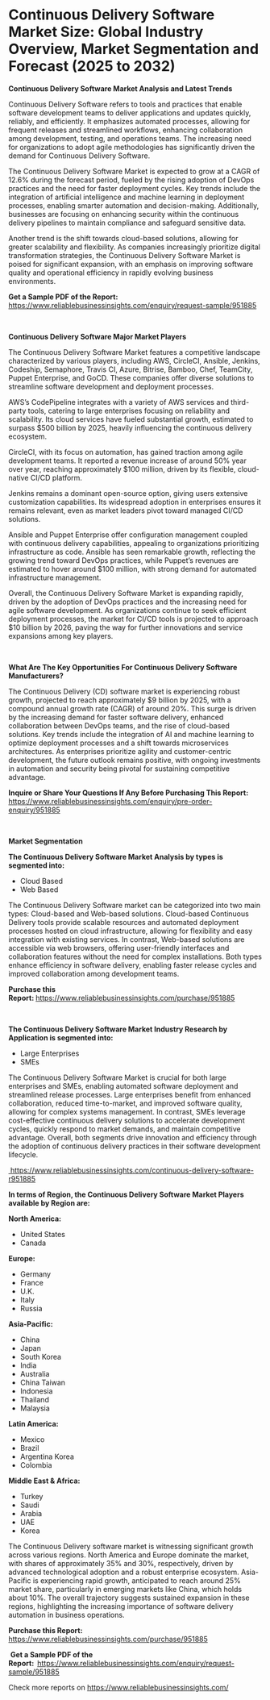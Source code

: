 <p><h1>Continuous Delivery Software Market Size: Global Industry Overview, Market Segmentation and Forecast (2025 to 2032)</h1></p><p><strong>Continuous Delivery Software Market Analysis and Latest Trends</strong></p>
<p><p>Continuous Delivery Software refers to tools and practices that enable software development teams to deliver applications and updates quickly, reliably, and efficiently. It emphasizes automated processes, allowing for frequent releases and streamlined workflows, enhancing collaboration among development, testing, and operations teams. The increasing need for organizations to adopt agile methodologies has significantly driven the demand for Continuous Delivery Software.</p><p>The Continuous Delivery Software Market is expected to grow at a CAGR of 12.6% during the forecast period, fueled by the rising adoption of DevOps practices and the need for faster deployment cycles. Key trends include the integration of artificial intelligence and machine learning in deployment processes, enabling smarter automation and decision-making. Additionally, businesses are focusing on enhancing security within the continuous delivery pipelines to maintain compliance and safeguard sensitive data. </p><p>Another trend is the shift towards cloud-based solutions, allowing for greater scalability and flexibility. As companies increasingly prioritize digital transformation strategies, the Continuous Delivery Software Market is poised for significant expansion, with an emphasis on improving software quality and operational efficiency in rapidly evolving business environments.</p></p>
<p><strong>Get a Sample PDF of the Report:&nbsp;</strong> <a href="https://www.reliablebusinessinsights.com/enquiry/request-sample/951885?utm_campaign=3051&utm_medium=2&utm_source=Github&utm_content=ia&utm_term=06032025&utm_id=continuous-delivery-software">https://www.reliablebusinessinsights.com/enquiry/request-sample/951885</a></p>
<p>&nbsp;</p>
<p><strong>Continuous Delivery Software Major Market Players</strong></p>
<p><p>The Continuous Delivery Software Market features a competitive landscape characterized by various players, including AWS, CircleCI, Ansible, Jenkins, Codeship, Semaphore, Travis CI, Azure, Bitrise, Bamboo, Chef, TeamCity, Puppet Enterprise, and GoCD. These companies offer diverse solutions to streamline software development and deployment processes.</p><p>AWS’s CodePipeline integrates with a variety of AWS services and third-party tools, catering to large enterprises focusing on reliability and scalability. Its cloud services have fueled substantial growth, estimated to surpass $500 billion by 2025, heavily influencing the continuous delivery ecosystem.</p><p>CircleCI, with its focus on automation, has gained traction among agile development teams. It reported a revenue increase of around 50% year over year, reaching approximately $100 million, driven by its flexible, cloud-native CI/CD platform.</p><p>Jenkins remains a dominant open-source option, giving users extensive customization capabilities. Its widespread adoption in enterprises ensures it remains relevant, even as market leaders pivot toward managed CI/CD solutions.</p><p>Ansible and Puppet Enterprise offer configuration management coupled with continuous delivery capabilities, appealing to organizations prioritizing infrastructure as code. Ansible has seen remarkable growth, reflecting the growing trend toward DevOps practices, while Puppet’s revenues are estimated to hover around $100 million, with strong demand for automated infrastructure management.</p><p>Overall, the Continuous Delivery Software Market is expanding rapidly, driven by the adoption of DevOps practices and the increasing need for agile software development. As organizations continue to seek efficient deployment processes, the market for CI/CD tools is projected to approach $10 billion by 2026, paving the way for further innovations and service expansions among key players.</p></p>
<p>&nbsp;</p>
<p><strong>What Are The Key Opportunities For Continuous Delivery Software Manufacturers?</strong></p>
<p><p>The Continuous Delivery (CD) software market is experiencing robust growth, projected to reach approximately $9 billion by 2025, with a compound annual growth rate (CAGR) of around 20%. This surge is driven by the increasing demand for faster software delivery, enhanced collaboration between DevOps teams, and the rise of cloud-based solutions. Key trends include the integration of AI and machine learning to optimize deployment processes and a shift towards microservices architectures. As enterprises prioritize agility and customer-centric development, the future outlook remains positive, with ongoing investments in automation and security being pivotal for sustaining competitive advantage.</p></p>
<p><strong>Inquire or Share Your Questions If Any Before Purchasing This Report:</strong> <a href="https://www.reliablebusinessinsights.com/enquiry/pre-order-enquiry/951885?utm_campaign=3051&utm_medium=2&utm_source=Github&utm_content=ia&utm_term=06032025&utm_id=continuous-delivery-software">https://www.reliablebusinessinsights.com/enquiry/pre-order-enquiry/951885</a></p>
<p>&nbsp;</p>
<p><strong>Market Segmentation</strong></p>
<p><strong>The Continuous Delivery Software Market Analysis by types is segmented into:</strong></p>
<p><ul><li>Cloud Based</li><li>Web Based</li></ul></p>
<p><p>The Continuous Delivery Software market can be categorized into two main types: Cloud-based and Web-based solutions. Cloud-based Continuous Delivery tools provide scalable resources and automated deployment processes hosted on cloud infrastructure, allowing for flexibility and easy integration with existing services. In contrast, Web-based solutions are accessible via web browsers, offering user-friendly interfaces and collaboration features without the need for complex installations. Both types enhance efficiency in software delivery, enabling faster release cycles and improved collaboration among development teams.</p></p>
<p><strong>Purchase this Report:&nbsp;</strong><a href="https://www.reliablebusinessinsights.com/purchase/951885?utm_campaign=3051&utm_medium=2&utm_source=Github&utm_content=ia&utm_term=06032025&utm_id=continuous-delivery-software">https://www.reliablebusinessinsights.com/purchase/951885</a></p>
<p>&nbsp;</p>
<p><strong>The Continuous Delivery Software Market Industry Research by Application is segmented into:</strong></p>
<p><ul><li>Large Enterprises</li><li>SMEs</li></ul></p>
<p><p>The Continuous Delivery Software Market is crucial for both large enterprises and SMEs, enabling automated software deployment and streamlined release processes. Large enterprises benefit from enhanced collaboration, reduced time-to-market, and improved software quality, allowing for complex systems management. In contrast, SMEs leverage cost-effective continuous delivery solutions to accelerate development cycles, quickly respond to market demands, and maintain competitive advantage. Overall, both segments drive innovation and efficiency through the adoption of continuous delivery practices in their software development lifecycle.</p></p>
<p><a href="https://www.reliablebusinessinsights.com/continuous-delivery-software-r951885?utm_campaign=3051&utm_medium=2&utm_source=Github&utm_content=ia&utm_term=06032025&utm_id=continuous-delivery-software">&nbsp;https://www.reliablebusinessinsights.com/continuous-delivery-software-r951885</a></p>
<p><strong>In terms of Region, the Continuous Delivery Software Market Players available by Region are:</strong></p>
<p>
    <p> <strong> North America: </strong>
        <ul>
            <li>United States</li>
            <li>Canada</li>
        </ul>
        </p> 
    <p> <strong> Europe: </strong>
        <ul>
            <li>Germany</li>
            <li>France</li>
            <li>U.K.</li>
            <li>Italy</li>
            <li>Russia</li>
        </ul>
        </p> 
    <p> <strong> Asia-Pacific: </strong>
        <ul>
            <li>China</li>
            <li>Japan</li>
            <li>South Korea</li>
            <li>India</li>
            <li>Australia</li>
            <li>China Taiwan</li>
            <li>Indonesia</li>
            <li>Thailand</li>
            <li>Malaysia</li>
        </ul>
        </p> 
    <p> <strong> Latin America: </strong>
        <ul>
            <li>Mexico</li>
            <li>Brazil</li>
            <li>Argentina Korea</li>
            <li>Colombia</li>
        </ul>
        </p> 
    <p> <strong> Middle East & Africa: </strong>
        <ul>
            <li>Turkey</li>
            <li>Saudi</li>
            <li>Arabia</li>
            <li>UAE</li>
            <li>Korea</li>
        </ul>
    </p>
    </p>
<p><p>The Continuous Delivery software market is witnessing significant growth across various regions. North America and Europe dominate the market, with shares of approximately 35% and 30%, respectively, driven by advanced technological adoption and a robust enterprise ecosystem. Asia-Pacific is experiencing rapid growth, anticipated to reach around 25% market share, particularly in emerging markets like China, which holds about 10%. The overall trajectory suggests sustained expansion in these regions, highlighting the increasing importance of software delivery automation in business operations.</p></p>
<p><strong>Purchase this Report: </strong><a href="https://www.reliablebusinessinsights.com/purchase/951885?utm_campaign=3051&utm_medium=2&utm_source=Github&utm_content=ia&utm_term=06032025&utm_id=continuous-delivery-software">https://www.reliablebusinessinsights.com/purchase/951885</a></p>
<p>&nbsp;<strong>Get a Sample PDF of the Report:&nbsp;&nbsp;</strong><a href="https://www.reliablebusinessinsights.com/enquiry/request-sample/951885?utm_campaign=3051&utm_medium=2&utm_source=Github&utm_content=ia&utm_term=06032025&utm_id=continuous-delivery-software">https://www.reliablebusinessinsights.com/enquiry/request-sample/951885</a></p>
<p><strong></strong></p>
<p>Check more reports on <a href="https://www.reliablebusinessinsights.com/?utm_campaign=3051&utm_medium=2&utm_source=Github&utm_content=ia&utm_term=06032025&utm_id=continuous-delivery-software">https://www.reliablebusinessinsights.com/</a></p>